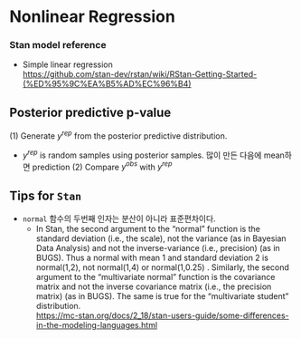 # Nonlinear Regression

### Stan model reference
- Simple linear regression  
  https://github.com/stan-dev/rstan/wiki/RStan-Getting-Started-(%ED%95%9C%EA%B5%AD%EC%96%B4)


## Posterior predictive p-value
(1) Generate $y^{rep}$ from the posterior predictive distribution.
  * $y^{rep}$ is random samples using posterior samples. 많이 만든 다음에 mean하면 prediction
(2) Compare $y^{obs}$ with $y^{rep}$

## Tips for `Stan`
- `normal` 함수의 두번째 인자는 분산이 아니라 표준편차이다. 
  - In Stan, the second argument to the “normal” function is the standard deviation (i.e., the scale), not the variance (as in Bayesian Data Analysis)
and not the inverse-variance (i.e., precision) (as in BUGS). Thus a normal with mean 1 and standard deviation 2 is normal(1,2), not normal(1,4) or normal(1,0.25)  .
Similarly, the second argument to the “multivariate normal” function is the covariance matrix and not the inverse covariance matrix (i.e., the precision matrix) (as in BUGS). The same is true for the “multivariate student” distribution.  
https://mc-stan.org/docs/2_18/stan-users-guide/some-differences-in-the-modeling-languages.html





